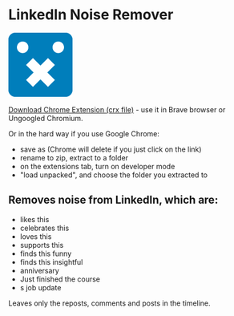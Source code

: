 # LinkedIn Noise Remover

![LinkedIn Noise Remover](icon.png)

[Download Chrome Extension (crx file)](https://github.com/deejayy/linkedin-noise-remover/releases) - use it in Brave browser or Ungoogled Chromium.

Or in the hard way if you use Google Chrome:
- save as (Chrome will delete if you just click on the link)
- rename to zip, extract to a folder
- on the extensions tab, turn on developer mode
- "load unpacked", and choose the folder you extracted to

## Removes noise from LinkedIn, which are:

- likes this
- celebrates this
- loves this
- supports this
- finds this funny
- finds this insightful
- anniversary
- Just finished the course
- s job update

Leaves only the reposts, comments and posts in the timeline.
